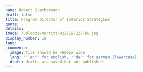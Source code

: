 ```yaml
---
name: Robert Scarborough
draft: false
title: Program Director of Interior Strategies
quote:
details:
image: /uploads/merritt-022719-225-bw.jpg
display_number: 18
lang:
_comments:
  image: file should be ~600px wide
  lang: '''en'' for english, ''de'' for german (lowercase)'
  draft: drafts are saved but not published
---
```

